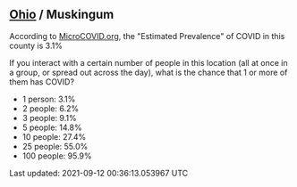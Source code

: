
## [Ohio](/united-states/ohio) / Muskingum

According to [MicroCOVID.org](http://microcovid.org),
the "Estimated Prevalence" of COVID in this county is 3.1%

If you interact with a certain number of people in this location
(all at once in a group, or spread out across the day), what is the chance that
1 or more of them has COVID?

- 1 person: 3.1%
- 2 people: 6.2%
- 3 people: 9.1%
- 5 people: 14.8%
- 10 people: 27.4%
- 25 people: 55.0%
- 100 people: 95.9%

Last updated: 2021-09-12 00:36:13.053967 UTC
